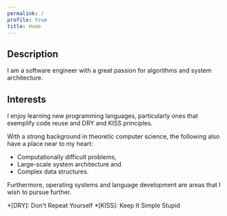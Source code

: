 ```yaml
---
permalink: /
profile: true
title: Home
---
```


## Description

I am a software engineer with a great passion for algorithms and system 
architecture.

## Interests

I enjoy learning new programming languages, particularly ones that exemplify 
code reuse and DRY and KISS principles.

With a strong background in theoretic computer science, the following 
also have a place near to my heart:

  - Computationally difficult problems,
  - Large-scale system architecture and
  - Complex data structures.

Furthermore, operating systems and language development are areas that I 
wish to pursue further.

*[DRY]: Don't Repeat Yourself
*[KISS]: Keep It Simple Stupid

